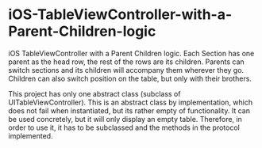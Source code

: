 iOS-TableViewController-with-a-Parent-Children-logic
====================================================

iOS TableViewController with a Parent Children logic. Each Section has one parent as the head row, the rest of the rows are its children.
Parents can switch sections and its children will accompany them wherever they go. Children can also switch position on the table, but only with their brothers.

 This project has only one abstract class (subclass of UITableViewController). This is an abstract class by implementation, which does not fail when instantiated, but its rather empty of functionality. It can be used concretely, but it will only display an empty table.
Therefore, in order to use it, it has to be subclassed and the methods in the protocol implemented.